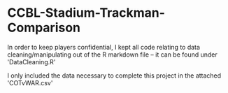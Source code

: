 # CCBL-Stadium-Trackman-Comparison

In order to keep players confidential, I kept all code relating to data cleaning/manipulating out of the R markdown file – it can be found under 'DataCleaning.R'

I only included the data necessary to complete this project in the attached 'COTvWAR.csv'
